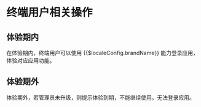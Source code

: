 # 终端用户相关操作

<LastUpdated/>

## 体验期内

在体验期内，终端用户可以使用 {{$localeConfig.brandName}} 能力登录应用，体验对应应用功能。

## 体验期外

体验期外，若管理员未升级，则提示体验到期，不能继续使用。无法登录应用。
